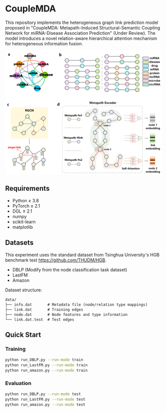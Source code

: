 # CoupleMDA

This repository implements the heterogeneous graph link prediction model proposed in "CoupleMDA: Metapath-Induced Structural-Semantic Coupling Network for miRNA-Disease Association Prediction" (Under Review). The model introduces a novel relation-aware hierarchical attention mechanism for heterogeneous information fusion.

![Model Architecture](model.jpg "模型结构图")

## Requirements
- Python ≥ 3.8
- PyTorch ≥ 2.1
- DGL ≥ 2.1
- numpy
- scikit-learn
- matplotlib

## Datasets
This experiment uses the standard dataset from Tsinghua University's HGB benchmark test https://github.com/THUDM/HGB.
- DBLP (Modify from the node classification task dataset)
- LastFM
- Amazon

Dataset structure:
```text
data/
├── info.dat       # Metadata file (node/relation type mappings)
├── link.dat       # Training edges
├── node.dat       # Node features and type information
└── link.dat.test  # Test edges
```

## Quick Start

### Training
```bash
python run_DBLP.py --run-mode train
python run_LastFM.py --run-mode train
python run_amazon.py --run-mode train
```

### Evaluation
```bash
python run_DBLP.py --run-mode test
python run_LastFM.py --run-mode test
python run_amazon.py --run-mode test
```
